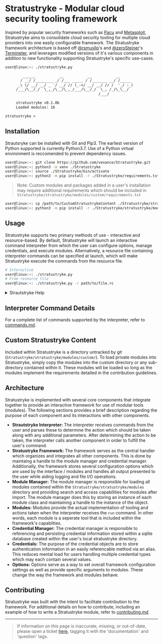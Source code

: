 Stratustryke - Modular cloud security tooling framework
======================================================

Inspired by popular security frameworks such as [Pacu](https://github.com/RhinoSecurityLabs/pacu) and [Metasploit](https://github.com/rapid7/metasploit-framework), Stratustryke aims to consolidate cloud security tooling for multiple cloud providers into one easily configurable framework. The Stratustryke framework architecture is based off [@rsmusllp](https://github.com/rsmusllp)'s and [@zeroSteiner](https://github.com/zeroSteiner)'s [Termineter](https://github.com/rsmusllp/termineter), and leverages modified versions of it's various components in addition to new functionality supporting Stratustryke's specific use-cases.

~~~txt
user@linux:~: ./stratustryke.py             

        ______           __           __           __           
       / __/ /________ _/ /___ _____ / /_______ __/ /_____      
      _\ \/ __/ __/ _ `/ __/ // (_-</ __/ __/ // /  '_/ -_)     
     /___/\__/_/  \_,_/\__/\_,_/___/\__/_/  \_, /_/\_\__/      
                                           /___/                

     stratustryke v0.1.0b
     Loaded modules: 16

stratustryke > 
~~~

## Installation 

Strautsryke can be installed with Git and Pip3. The earliest version of Python supported is currently Python3.7. Use of a Python virtual environment is reccomended to prevent dependency issues.

~~~bash
user@linux:~: git clone https://github.com/vexance/Stratustryke.git
user@linux:~: python3 -m venv ./Stratustryke
user@linux:~: source ./Stratustryke/bin/activate
user@linux:~: python3 -m pip install -r ./Stratustryke/requirements.txt
~~~

> Note: Custom modules and packages added in a user's installation may require additional requirements which should be included in `Stratustryke/stratustryke/modules/custom/requirements.txt`

~~~bash
user@linux:~: cp /path/to/CustomStratustrykeContent ./Stratustryke/stratustryke/modules/custom/
user@linux:~: python3 -m pip install -r ./Stratustryke/stratustryke/modules/custom/requirements.txt
~~~

## Usage

Stratustryke supports two primary methods of use - interactive and resource-based. By default, Stratustryke will launch an interactive command interpreter from which the user can configure options, manage credentials, and execute modules. Alternatively, a resource file containing interpreter commands can be specified at launch, which will make Stratustryke execute the commands from the resource file.

~~~bash
# Interactive
user@linux:~: ./stratustryke.py
# From resource file
user@linux:~: ./stratustryke.py -r path/to/file.rc
~~~

<details>
  <summary>Strautstryke Help</summary>

~~~
user@linux:~: ./stratustryke.py --help      
usage: stratustryke.py [-h] [-v] [-L {DEBUG,INFO,WARNING,ERROR,CRITICAL}] [-r RESOURCE_FILE]

Straustryke: modular cloud security framework

options:
  -h, --help            show this help message and exit
  -v, --version         show program's version number and exit
  -L {DEBUG,INFO,WARNING,ERROR,CRITICAL}, --log {DEBUG,INFO,WARNING,ERROR,CRITICAL}
                        set the logging level
  -r RESOURCE_FILE, --rc-file RESOURCE_FILE
                        execute a resource file
~~~

</details>

## Interpreter Command Details
For a complete list of commands supported by the interpreter, refer to [commands.md](./commands.md).

## Custom Stratustryke Content

Included within Stratustryke is a directory untracked by git (`Stratustryke/stratustryke/modules/custom/`). To load private modules into Stratustryke, simply copy the modules into the custom directory or any sub-directory contained within it. These modules will be loaded so long as the modules implement the requirements detailed in the contribution guidelines.

## Architecture

Stratustryke is implemented with several core components that integrate together to provide an interactive framework for use of modular tools (modules). The following sections provides a brief description regarding the purpose of each component and its interactions with other components.

* **Strautstryke Interpreter:** The interpreter receives commands from the user and parses these to determine the action which should be taken along with any additional parameters. After determining the action to be taken, the interpreter calls another component in order to fulfill the user's command.
* **Stratustryke Framework:** The framework serves as the central handler which organizes and integrates all other components. This is done by maintaing a handle to the module manager and credential manager. Additionally, the framework stores several configuration options which are used by the interface / modules and handles all output presented to the user while aiding logging and file I/O operations.
* **Module Manager:** The module manager is responsible for loading all modules contained within the `Stratustryke/stratustryke/modules` directory and providing search and access capabilities for modules after import. The module manager does this by storing an instance of each module class and maintaining a handle to the instance of the object.
* **Modules:** Modules provide the actual implementation of tooling and actions taken when the interpreter receives the `run` command. In other words, each module is a seperate tool that is included within the framework's capabilties.
* **Credential Manager:** The credential manager is responsible to referencing and persisting credential information stored within a sqlite database created within the user's local stratustryke directory. 
* **Credentials:** The purpose of the credential objects are to store authentication information in an easily referencable method via an alias. This reduces mental load for users handling multiple credential types which may each contain several values. 
* **Options:** Options serve as a way to set overall framework configuration settings as well as provide specific arguments to modules. These change the way the framework and modules behave.

## Contributing

Stratustryke was built with the intent to facilitate contribution to the framework. For additional details on how to contribute, including an example of how to write a Stratustryke module, refer to [contributing.md](./contributing.md)

---

> If information on this page is inaccurate, missing, or out-of-date, please open a ticket [here](https://github.com/vexance/Stratustryke/issues), tagging it with the 'documentation' and 'question' tags.